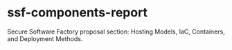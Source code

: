 # ssf-components-report
Secure Software Factory proposal section: Hosting Models, IaC, Containers, and Deployment Methods.
